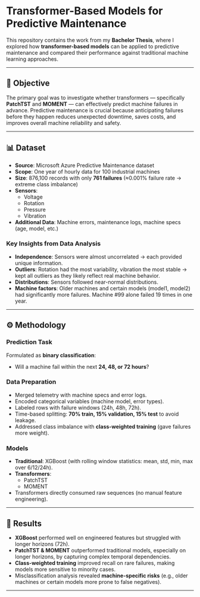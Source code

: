 # Transformer-Based Models for Predictive Maintenance  

This repository contains the work from my **Bachelor Thesis**, where I explored how **transformer-based models** can be applied to predictive maintenance and compared their performance against traditional machine learning approaches.  

---

## 🎯 Objective  
The primary goal was to investigate whether transformers — specifically **PatchTST** and **MOMENT** — can effectively predict machine failures in advance. Predictive maintenance is crucial because anticipating failures before they happen reduces unexpected downtime, saves costs, and improves overall machine reliability and safety.  

---

## 📊 Dataset  

- **Source**: Microsoft Azure Predictive Maintenance dataset  
- **Scope**: One year of hourly data for 100 industrial machines  
- **Size**: 876,100 records with only **761 failures** (≈0.001% failure rate → extreme class imbalance)  
- **Sensors**:  
  - Voltage  
  - Rotation  
  - Pressure  
  - Vibration  
- **Additional Data**: Machine errors, maintenance logs, machine specs (age, model, etc.)  

### Key Insights from Data Analysis  
- **Independence**: Sensors were almost uncorrelated → each provided unique information.  
- **Outliers**: Rotation had the most variability, vibration the most stable → kept all outliers as they likely reflect real machine behavior.  
- **Distributions**: Sensors followed near-normal distributions.  
- **Machine factors**: Older machines and certain models (model1, model2) had significantly more failures. Machine #99 alone failed 19 times in one year.  

---

## ⚙️ Methodology  

### Prediction Task  
Formulated as **binary classification**:  
- Will a machine fail within the next **24, 48, or 72 hours**?  

### Data Preparation  
- Merged telemetry with machine specs and error logs.  
- Encoded categorical variables (machine model, error types).  
- Labeled rows with failure windows (24h, 48h, 72h).  
- Time-based splitting: **70% train, 15% validation, 15% test** to avoid leakage.  
- Addressed class imbalance with **class-weighted training** (gave failures more weight).  

### Models  
- **Traditional**: XGBoost (with rolling window statistics: mean, std, min, max over 6/12/24h).  
- **Transformers**:  
  - PatchTST  
  - MOMENT  
- Transformers directly consumed raw sequences (no manual feature engineering).  

---

## 🚀 Results  

- **XGBoost** performed well on engineered features but struggled with longer horizons (72h).  
- **PatchTST & MOMENT** outperformed traditional models, especially on longer horizons, by capturing complex temporal dependencies.  
- **Class-weighted training** improved recall on rare failures, making models more sensitive to minority cases.  
- Misclassification analysis revealed **machine-specific risks** (e.g., older machines or certain models more prone to false negatives).  

---
